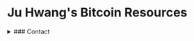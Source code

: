 # Ju Hwang's Bitcoin Resources

<details>
  <summary>### Contact </summary>
  <p>
X: [@juhwang8378](https://x.com/juhwang8378)  
Email: [juhwang8378@proton.me](mailto:juhwang8378)  
Nostr/LN: [juhwang@oksu.su](https://primal.net/p/nprofile1qqs05h4qpl9yy6wq39zu48mcnmgjh7r999s9fhrgsjxk945lzp6lhlsd8zdu8)  
  </p>
</details>


